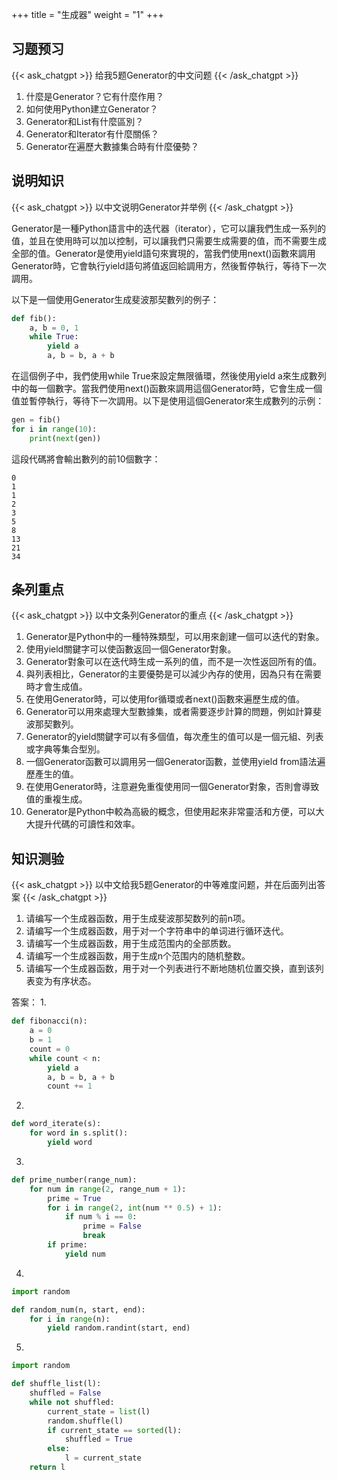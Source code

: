+++
title = "生成器"
weight = "1"
+++
## 习题预习
{{< ask_chatgpt >}}
给我5题Generator的中文问题
{{< /ask_chatgpt >}}

1. 什麼是Generator？它有什麼作用？
2. 如何使用Python建立Generator？
3. Generator和List有什麼區別？
4. Generator和Iterator有什麼關係？
5. Generator在遍歷大數據集合時有什麼優勢？   

## 说明知识
{{< ask_chatgpt >}}
以中文说明Generator并举例
{{< /ask_chatgpt >}}

Generator是一種Python語言中的迭代器（iterator），它可以讓我們生成一系列的值，並且在使用時可以加以控制，可以讓我們只需要生成需要的值，而不需要生成全部的值。Generator是使用yield語句來實現的，當我們使用next()函數來調用Generator時，它會執行yield語句將值返回給調用方，然後暫停執行，等待下一次調用。

以下是一個使用Generator生成斐波那契數列的例子：

```Python
def fib():
    a, b = 0, 1
    while True:
        yield a
        a, b = b, a + b
```
在這個例子中，我們使用while True來設定無限循環，然後使用yield a來生成數列中的每一個數字。當我們使用next()函數來調用這個Generator時，它會生成一個值並暫停執行，等待下一次調用。以下是使用這個Generator來生成數列的示例：

```Python
gen = fib()
for i in range(10):
    print(next(gen))
```
這段代碼將會輸出數列的前10個數字：

```
0
1
1
2
3
5
8
13
21
34
```   

## 条列重点
{{< ask_chatgpt >}}
以中文条列Generator的重点
{{< /ask_chatgpt >}}

1. Generator是Python中的一種特殊類型，可以用來創建一個可以迭代的對象。
2. 使用yield關鍵字可以使函數返回一個Generator對象。
3. Generator對象可以在迭代時生成一系列的值，而不是一次性返回所有的值。
4. 與列表相比，Generator的主要優勢是可以減少內存的使用，因為只有在需要時才會生成值。
5. 在使用Generator時，可以使用for循環或者next()函數來遍歷生成的值。
6. Generator可以用來處理大型數據集，或者需要逐步計算的問題，例如計算斐波那契數列。
7. Generator的yield關鍵字可以有多個值，每次產生的值可以是一個元組、列表或字典等集合型別。
8. 一個Generator函數可以調用另一個Generator函數，並使用yield from語法遍歷產生的值。
9. 在使用Generator時，注意避免重復使用同一個Generator對象，否則會導致值的重複生成。
10. Generator是Python中較為高級的概念，但使用起來非常靈活和方便，可以大大提升代碼的可讀性和效率。   

## 知识测验
{{< ask_chatgpt >}}
以中文给我5题Generator的中等难度问题，并在后面列出答案
{{< /ask_chatgpt >}}

1. 请编写一个生成器函数，用于生成斐波那契数列的前n项。
2. 请编写一个生成器函数，用于对一个字符串中的单词进行循环迭代。
3. 请编写一个生成器函数，用于生成范围内的全部质数。
4. 请编写一个生成器函数，用于生成n个范围内的随机整数。
5. 请编写一个生成器函数，用于对一个列表进行不断地随机位置交换，直到该列表变为有序状态。

答案：
1. 
```python
def fibonacci(n):
    a = 0
    b = 1
    count = 0
    while count < n:
        yield a
        a, b = b, a + b
        count += 1
```
2. 
```python
def word_iterate(s):
    for word in s.split():
        yield word
```
3. 
```python
def prime_number(range_num):
    for num in range(2, range_num + 1):
        prime = True
        for i in range(2, int(num ** 0.5) + 1):
            if num % i == 0:
                prime = False
                break
        if prime:
            yield num
```
4. 
```python
import random

def random_num(n, start, end):
    for i in range(n):
        yield random.randint(start, end)
```
5. 
```python
import random

def shuffle_list(l):
    shuffled = False
    while not shuffled:
        current_state = list(l)
        random.shuffle(l)
        if current_state == sorted(l):
            shuffled = True
        else:
            l = current_state
    return l
```   

